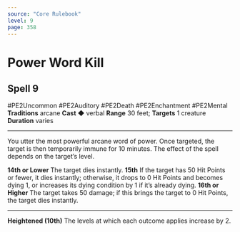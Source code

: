 ```yaml
---
source: "Core Rulebook"
level: 9
page: 358
---
```


# Power Word Kill
## Spell 9
#PE2Uncommon #PE2Auditory #PE2Death #PE2Enchantment #PE2Mental 
**Traditions** arcane
**Cast** ◆ verbal
**Range** 30 feet; **Targets** 1 creature
**Duration** varies

-----
You utter the most powerful arcane word of power. Once targeted, the target is then temporarily immune for 10 minutes. The effect of the spell depends on the target’s level. 

**14th or Lower** The target dies instantly.
**15th** If the target has 50 Hit Points or fewer, it dies instantly; otherwise, it drops to 0 Hit Points and becomes dying 1, or increases its dying condition by 1 if it’s already dying.
**16th or Higher** The target takes 50 damage; if this brings the target to 0 Hit Points, the target dies instantly.

---
**Heightened (10th)** The levels at which each outcome applies increase by 2.